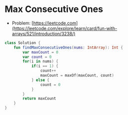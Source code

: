 # Max Consecutive Ones

- Problem: [https://leetcode.com](https://leetcode.com/explore/learn/card/fun-with-arrays/521/introduction/3238/)

```kotlin
class Solution {
    fun findMaxConsecutiveOnes(nums: IntArray): Int {
        var maxCount = 0
        var count = 0
        for(i in nums) {
            if(i == 1) {
                count++
                maxCount = maxOf(maxCount, count)
            } else {
                count = 0
            }
        }
        return maxCount
    }
}
```